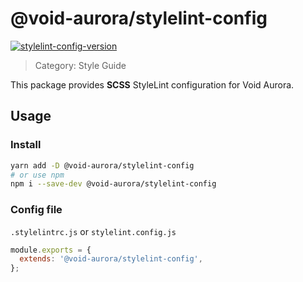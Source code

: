 # @void-aurora/stylelint-config

[stylelint-config-version]: https://img.shields.io/npm/v/@void-aurora/stylelint-config
[stylelint-config-npm]: https://www.npmjs.com/package/@void-aurora/stylelint-config

[![stylelint-config-version]][stylelint-config-npm]

> Category: Style Guide

This package provides **SCSS** StyleLint configuration for Void Aurora.

## Usage

### Install

```sh
yarn add -D @void-aurora/stylelint-config
# or use npm
npm i --save-dev @void-aurora/stylelint-config
```

### Config file

`.stylelintrc.js` or `stylelint.config.js`

```js
module.exports = {
  extends: '@void-aurora/stylelint-config',
};
```
